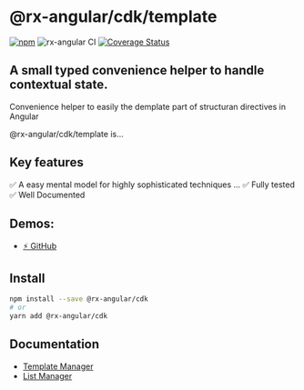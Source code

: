 # @rx-angular/cdk/template

[![npm](https://img.shields.io/npm/v/%40rx-angular%2Fcdk.svg)](https://www.npmjs.com/package/%40rx-angular%2Fcdk)
![rx-angular CI](https://github.com/rx-angular/rx-angular/workflows/rx-angular%20CI/badge.svg?branch=main)
[![Coverage Status](https://raw.githubusercontent.com/rx-angular/rx-angular/github-pages/docs/test-coverage/cdk/jest-coverage-badge.svg)](https://rx-angular.github.io/rx-angular/test-coverage/cdk/lcov-report/index.html)

## A small typed convenience helper to handle contextual state.

Convenience helper to easily the demplate part of structuran directives in Angular

@rx-angular/cdk/template is...

## Key features

✅ A easy mental model for highly sophisticated techniques
...
✅ Fully tested
✅ Well Documented

## Demos:

- [⚡ GitHub](https://github.com/BioPhoton/rx-angular-cdk-template)

## Install

```bash
npm install --save @rx-angular/cdk
# or
yarn add @rx-angular/cdk
```

## Documentation

- [Template Manager](https://rx-angular.io/docs/cdk/template/template-manager)
- [List Manager](https://rx-angular.io/docs/cdk/template/list-manager)

